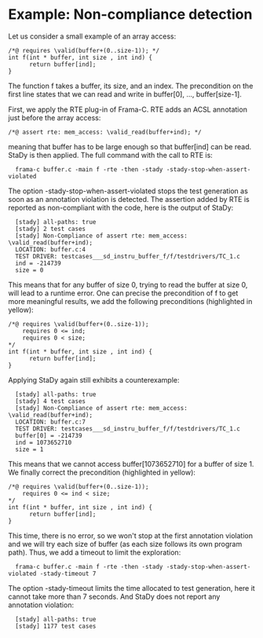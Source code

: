 # Example: Non-compliance detection

Let us consider a small example of an array access:

      

	/*@ requires \valid(buffer+(0..size-1)); */
	int f(int * buffer, int size , int ind) {
          return buffer[ind];
	}
      

    

The function f takes a buffer, its size, and an index. The precondition on the first line states that we can read and write in buffer[0], ..., buffer[size-1].

First, we apply the RTE plug-in of Frama-C. RTE adds an ACSL annotation just before the array access:

      

	/*@ assert rte: mem_access: \valid_read(buffer+ind); */
      

    

meaning that buffer has to be large enough so that buffer[ind] can be read. StaDy is then applied. The full command with the call to RTE is:

      frama-c buffer.c -main f -rte -then -stady -stady-stop-when-assert-violated
    

The option -stady-stop-when-assert-violated stops the test generation as soon as an annotation violation is detected. The assertion added by RTE is reported as non-compliant with the code, here is the output of StaDy:

      [stady] all-paths: true
      [stady] 2 test cases
      [stady] Non-Compliance of assert rte: mem_access: \valid_read(buffer+ind);
      LOCATION: buffer.c:4
      TEST DRIVER: testcases___sd_instru_buffer_f/f/testdrivers/TC_1.c
      ind = -214739
      size = 0
    

This means that for any buffer of size 0, trying to read the buffer at size 0, will lead to a runtime error. One can precise the precondition of f to get more meaningful results, we add the following preconditions (highlighted in yellow):

      

	/*@ requires \valid(buffer+(0..size-1));
	    requires 0 <= ind;
	    requires 0 < size;
	*/
	int f(int * buffer, int size , int ind) {
          return buffer[ind];
	}
      

    

Applying StaDy again still exhibits a counterexample:

      [stady] all-paths: true
      [stady] 4 test cases
      [stady] Non-Compliance of assert rte: mem_access: \valid_read(buffer+ind);
      LOCATION: buffer.c:7
      TEST DRIVER: testcases___sd_instru_buffer_f/f/testdrivers/TC_1.c
      buffer[0] = -214739
      ind = 1073652710
      size = 1
    

This means that we cannot access buffer[1073652710] for a buffer of size 1. We finally correct the precondition (highlighted in yellow):

      

	/*@ requires \valid(buffer+(0..size-1));
	    requires 0 <= ind < size;
	*/
	int f(int * buffer, int size , int ind) {
          return buffer[ind];
	}
      

    

This time, there is no error, so we won't stop at the first annotation violation and we will try each size of buffer (as each size follows its own program path). Thus, we add a timeout to limit the exploration:

      frama-c buffer.c -main f -rte -then -stady -stady-stop-when-assert-violated -stady-timeout 7
    

The option -stady-timeout limits the time allocated to test generation, here it cannot take more than 7 seconds. And StaDy does not report any annotation violation:

      [stady] all-paths: true
      [stady] 1177 test cases
